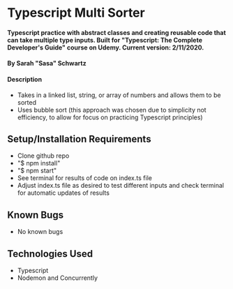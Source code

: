 # Typescript Multi Sorter

#### Typescript practice with abstract classes and creating reusable code that can take multiple type inputs. Built for "Typescript: The Complete Developer's Guide" course on Udemy. Current version: 2/11/2020.

#### By Sarah "Sasa" Schwartz

#### Description
* Takes in a linked list, string, or array of numbers and allows them to be sorted
* Uses bubble sort (this approach was chosen due to simplicity not efficiency, to allow for focus on practicing Typescript principles)

## Setup/Installation Requirements

* Clone github repo
* "$ npm install"
* "$ npm start"
* See terminal for results of code on index.ts file
* Adjust index.ts file as desired to test different inputs and check terminal for automatic updates of results

## Known Bugs
* No known bugs 

## Technologies Used
* Typescript
* Nodemon and Concurrently
